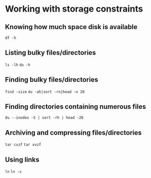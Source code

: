 ---
---

Working with storage constraints
================================

Knowing how much space disk is available
----------------------------------------

`df -h`


Listing bulky files/directories
-------------------------------

`ls -lh`
`du -h`


Finding bulky files/directories
-------------------------------

`find -size`
`du -ah|sort -rn|head -n 20`


Finding directories containing numerous files
----------------------------------------------

`du --inodes -S | sort -rh | head -20`


Archiving and compressing files/directories
-------------------------------------------

`tar cvzf`
`tar xvzf`


Using links
-----------

`ln`
`ln -s`

